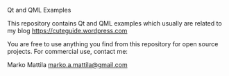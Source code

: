 Qt and QML Examples

This repository contains Qt and QML examples which usually are related to my blog
https://cuteguide.wordpress.com

You are free to use anything you find from this repository for open 
source projects. For commercial use, contact me:

Marko Mattila
marko.a.mattila@gmail.com

